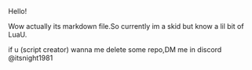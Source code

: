 <p>Hello!</p>
<p> Wow actually its markdown file.So currently im a skid but know a lil bit of LuaU.</p>
<p>if u (script creator) wanna me delete some repo,DM me in discord @itsnight1981 </p>
